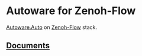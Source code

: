 # Autoware for Zenoh-Flow

[Autoware.Auto][Autoware.Auto] on [Zenoh-Flow][Zenoh-Flow] stack.

## [Documents](https://autocore-ai.github.io/zenoh_flow_autoware/)

[Zenoh-Flow]: https://github.com/eclipse-zenoh/zenoh-flow
[Autoware.Auto]: https://gitlab.com/autowarefoundation/autoware.auto/AutowareAuto
